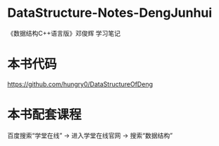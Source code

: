 # DataStructure-Notes-DengJunhui
《数据结构C++语言版》邓俊辉 学习笔记

# 本书代码
https://github.com/hungry0/DataStructureOfDeng

# 本书配套课程
百度搜索“学堂在线” -> 进入学堂在线官网 -> 搜索“数据结构”
